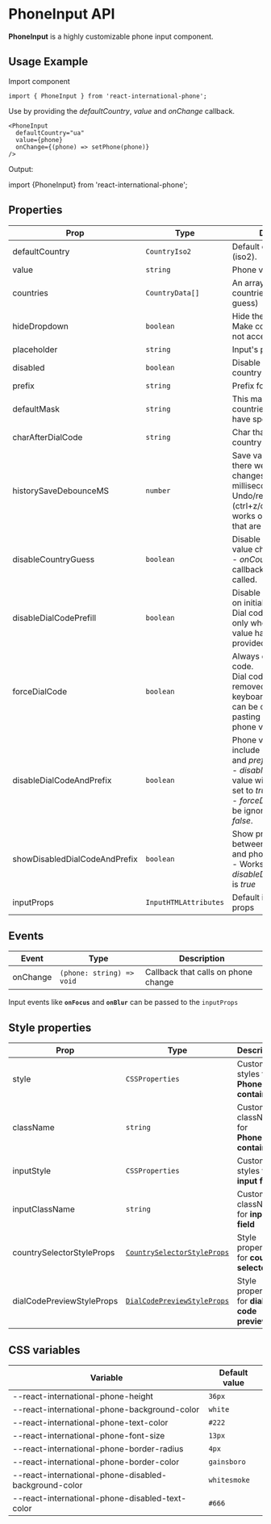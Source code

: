 # PhoneInput API

**PhoneInput** is a highly customizable phone input component.

## Usage Example

Import component

```tsx
import { PhoneInput } from 'react-international-phone';
```

Use by providing the _defaultCountry_, _value_ and _onChange_ callback.

```tsx
<PhoneInput
  defaultCountry="ua"
  value={phone}
  onChange={(phone) => setPhone(phone)}
/>
```

Output:

import {PhoneInput} from 'react-international-phone';

<PhoneInput defaultCountry="ua" />

## Properties

| Prop                          | Type                  | Description                                                                                                                                                                                                          | Default value               |
| ----------------------------- | --------------------- | -------------------------------------------------------------------------------------------------------------------------------------------------------------------------------------------------------------------- | --------------------------- |
| defaultCountry                | `CountryIso2`         | Default country value (iso2).                                                                                                                                                                                        | `"us"`                      |
| value                         | `string`              | Phone value.                                                                                                                                                                                                         | `""`                        |
| countries                     | `CountryData[]`       | An array of available countries to select (and guess)                                                                                                                                                                | `defaultCountries`          |
| hideDropdown                  | `boolean`             | Hide the dropdown icon. Make country selection not accessible.                                                                                                                                                       | `false`                     |
| placeholder                   | `string`              | Input's placeholder                                                                                                                                                                                                  | `undefined`                 |
| disabled                      | `boolean`             | Disable phone input and country selector.                                                                                                                                                                            | `false`                     |
| prefix                        | `string`              | Prefix for phone value.                                                                                                                                                                                              | `"+"`                       |
| defaultMask                   | `string`              | This mask will apply on countries that does not have specified mask.                                                                                                                                                 | `"............"` (12 chars) |
| charAfterDialCode             | `string`              | Char that renders after country dial code.                                                                                                                                                                           | ` `                         |
| historySaveDebounceMS         | `number`              | Save value to history if there were not any changes in provided milliseconds timeslot.<br />Undo/redo (ctrl+z/ctrl+shift+z) works only with values that are saved in history                                         | `200`                       |
| disableCountryGuess           | `boolean`             | Disable country guess on value change.<br />- _onCountryGuess_ callback would not be called.                                                                                                                         | `false`                     |
| disableDialCodePrefill        | `boolean`             | Disable dial code prefill on initialization.<br />Dial code prefill works only when "empty" phone value have been provided.                                                                                          | `false`                     |
| forceDialCode                 | `boolean`             | Always display the dial code.<br />Dial code can't be removed/changed by keyboard events, but it can be changed by pasting another country phone value.                                                              | `false`                     |
| disableDialCodeAndPrefix      | `boolean`             | Phone value will not include passed _dialCode_ and _prefix_ if set to _true_.<br />- _disableCountryGuess_ value will be ignored and set to _true_.<br />- _forceDialCode_ value will be ignored and set to _false_. | `false`                     |
| showDisabledDialCodeAndPrefix | `boolean`             | Show prefix and dial code between country selector and phone input.<br />- Works only when _disableDialCodeAndPrefix_ is _true_                                                                                      | `false`                     |
| inputProps                    | `InputHTMLAttributes` | Default input component props                                                                                                                                                                                        | `undefined`                 |

## Events

| Event    | Type                      | Description                         |
| -------- | ------------------------- | ----------------------------------- |
| onChange | `(phone: string) => void` | Callback that calls on phone change |

Input events like **`onFocus`** and **`onBlur`** can be passed to the `inputProps`

## Style properties

| Prop                      | Type                                                                                | Description                                   |
| ------------------------- | ----------------------------------------------------------------------------------- | --------------------------------------------- |
| style                     | `CSSProperties`                                                                     | Custom styles for **PhoneInput container**    |
| className                 | `string`                                                                            | Custom className for **PhoneInput container** |
| inputStyle                | `CSSProperties`                                                                     | Custom styles for **input field**             |
| inputClassName            | `string`                                                                            | Custom className for **input field**          |
| countrySelectorStyleProps | [`CountrySelectorStyleProps`](/docs/Subcomponents%20API/CountrySelector#properties) | Style properties for **country selector**     |
| dialCodePreviewStyleProps | [`DialCodePreviewStyleProps`](/docs/Subcomponents%20API/DialCodePreview#properties) | Style properties for **dial code preview**    |

## CSS variables

| Variable                                              | Default value |
| ----------------------------------------------------- | ------------- |
| --react-international-phone-height                    | `36px`        |
| --react-international-phone-background-color          | `white`       |
| --react-international-phone-text-color                | `#222`        |
| --react-international-phone-font-size                 | `13px`        |
| --react-international-phone-border-radius             | `4px `        |
| --react-international-phone-border-color              | `gainsboro`   |
| --react-international-phone-disabled-background-color | `whitesmoke`  |
| --react-international-phone-disabled-text-color       | `#666`        |
